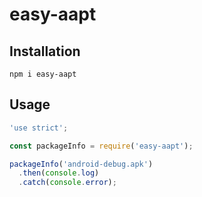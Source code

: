 # easy-aapt

## Installation

    npm i easy-aapt

## Usage

```js
'use strict';

const packageInfo = require('easy-aapt');

packageInfo('android-debug.apk')
  .then(console.log)
  .catch(console.error);
```

